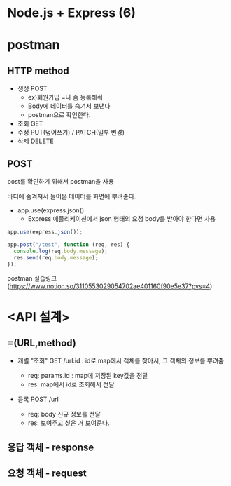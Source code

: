 # Node.js + Express (6)
# postman

## HTTP method
- 생성 POST
  - ex)회원가입 =나 좀 등록해줘
  - Body에 데이터를 숨겨서 보낸다
  - postman으로 확인한다.
- 조회 GET
- 수정 PUT(덮어쓰기) / PATCH(일부 변경)
- 삭제 DELETE

## POST
post를 확인하기 위해서 postman을 사용

바디에 숨겨져서 들어온 데이터를 화면에 뿌려준다.

- app.use(express.json()
  - Express 애플리케이션에서 json 형태의 요청 body를 받아야 한다면 사용
```javascript
app.use(express.json());

app.post("/test", function (req, res) {
  console.log(req.body.message);
  res.send(req.body.message);
});
```
postman 실습링크(https://www.notion.so/3110553029054702ae401160f90e5e37?pvs=4)

# <API 설계>
## =(URL,method)
- 개별 "조회" GET /url:id : id로 map에서 객체를 찾아서, 그 객체의 정보를 뿌려줌
  - req: params.id : map에 저장된 key값을 전달
  - res: map에서 id로 조회해서 전달
 
- 등록 POST /url
  - req: body 신규 정보를 전달
  - res: 보여주고 싶은 거 보여준다. 
## 응답 객체 - response
## 요청 객체 - request
